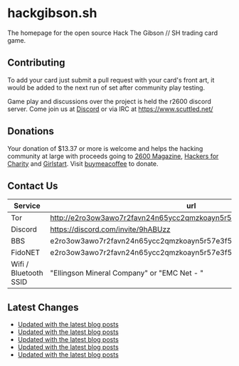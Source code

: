 # hackgibson.sh
The homepage for the open source Hack The Gibson // SH trading card game.


## Contributing

To add your card just submit a pull request with your card's front art, it would be added to the next run of set after community play testing.

Game play and discussions over the project is held the r2600 discord server. Come join us at [Discord](https://discord.com/invite/9hABUzz) or via IRC at https://www.scuttled.net/


## Donations

Your donation of $13.37 or more is welcome and helps the hacking community at large with proceeds going to [2600 Magazine](https://2600.com/), [Hackers for Charity](https://hackersforcharity.org) and [Girlstart](https://girlstart.org).  Visit [buymeacoffee](https://www.buymeacoffee.com/hackgibson.sh) to donate.


## Contact Us

Service | url
-|-
Tor | http://e2ro3ow3awo7r2favn24n65ycc2qmzkoayn5r57e3f56nvjwdcgg32ad.onion
Discord | https://discord.com/invite/9hABUzz
BBS | e2ro3ow3awo7r2favn24n65ycc2qmzkoayn5r57e3f56nvjwdcgg32ad.onion:23
FidoNET | e2ro3ow3awo7r2favn24n65ycc2qmzkoayn5r57e3f56nvjwdcgg32ad.onion:24554
Wifi / Bluetooth SSID | "Ellingson Mineral Company" or "EMC Net - <fidonet address>"

## Latest Changes
<!-- BLOG-POST-LIST:START -->
- [Updated with the latest blog posts](https://github.com/DFW2600/hackgibson.sh/commit/1b2e26c6644f58c9d6c0bfef6e8a21f8662064b2)
- [Updated with the latest blog posts](https://github.com/DFW2600/hackgibson.sh/commit/00e0669dd754445d25592a229950906e6005a6b0)
- [Updated with the latest blog posts](https://github.com/DFW2600/hackgibson.sh/commit/d9a13ec231a7c529b79b59942106d8bcb0f4f44f)
- [Updated with the latest blog posts](https://github.com/DFW2600/hackgibson.sh/commit/ca1ca7f3f0094032ce3c2073e374dbd45dd05a56)
- [Updated with the latest blog posts](https://github.com/DFW2600/hackgibson.sh/commit/6c12e31c0369a8c069d01928f1a621f9876a6b18)
<!-- BLOG-POST-LIST:END -->
